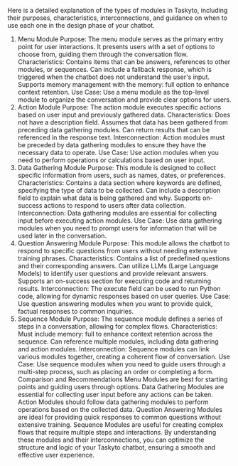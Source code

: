 Here is a detailed explanation of the types of modules in Taskyto, including their purposes, characteristics, interconnections, and guidance on when to use each one in the design phase of your chatbot.

1. Menu Module
Purpose: The menu module serves as the primary entry point for user interactions. It presents users with a set of options to choose from, guiding them through the conversation flow.
Characteristics:
Contains items that can be answers, references to other modules, or sequences.
Can include a fallback response, which is triggered when the chatbot does not understand the user's input.
Supports memory management with the memory: full option to enhance context retention.
Use Case: Use a menu module as the top-level module to organize the conversation and provide clear options for users.
2. Action Module
Purpose: The action module executes specific actions based on user input and previously gathered data.
Characteristics:
Does not have a description field.
Assumes that data has been gathered from preceding data gathering modules.
Can return results that can be referenced in the response text.
Interconnection: Action modules must be preceded by data gathering modules to ensure they have the necessary data to operate.
Use Case: Use action modules when you need to perform operations or calculations based on user input.
3. Data Gathering Module
Purpose: This module is designed to collect specific information from users, such as names, dates, or preferences.
Characteristics:
Contains a data section where keywords are defined, specifying the type of data to be collected.
Can include a description field to explain what data is being gathered and why.
Supports on-success actions to respond to users after data collection.
Interconnection: Data gathering modules are essential for collecting input before executing action modules.
Use Case: Use data gathering modules when you need to prompt users for information that will be used later in the conversation.
4. Question Answering Module
Purpose: This module allows the chatbot to respond to specific questions from users without needing extensive training phrases.
Characteristics:
Contains a list of predefined questions and their corresponding answers.
Can utilize LLMs (Large Language Models) to identify user questions and provide relevant answers.
Supports an on-success section for executing code and returning results.
Interconnection: The execute field can be used to run Python code, allowing for dynamic responses based on user queries.
Use Case: Use question answering modules when you want to provide quick, factual responses to common inquiries.
5. Sequence Module
Purpose: The sequence module defines a series of steps in a conversation, allowing for complex flows.
Characteristics:
Must include memory: full to enhance context retention across the sequence.
Can reference multiple modules, including data gathering and action modules.
Interconnection: Sequence modules can link various modules together, creating a coherent flow of conversation.
Use Case: Use sequence modules when you need to guide users through a multi-step process, such as placing an order or completing a form.
Comparison and Recommendations
Menu Modules are best for starting points and guiding users through options.
Data Gathering Modules are essential for collecting user input before any actions can be taken.
Action Modules should follow data gathering modules to perform operations based on the collected data.
Question Answering Modules are ideal for providing quick responses to common questions without extensive training.
Sequence Modules are useful for creating complex flows that require multiple steps and interactions.
By understanding these modules and their interconnections, you can optimize the structure and logic of your Taskyto chatbot, ensuring a smooth and effective user experience.